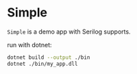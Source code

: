 # Simple

`Simple` is a demo app with Serilog supports.

run with dotnet:

```bash
dotnet build --output ./bin
dotnet ./bin/my_app.dll
```